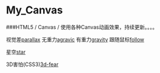 # My_Canvas
###HTML5 / Canvas / 使用各种Canvas动画效果，持续更新。。。。

视觉差[parallax](http://nightcatsama.com/project/project_page/MyCanvas/index.html)
无重力[agravic](http://nightcatsama.com/project/project_page/MyCanvas/index.html)
有重力[gravity](http://nightcatsama.com/project/project_page/MyCanvas/index.html)
跟随鼠标[follow](http://nightcatsama.com/project/project_page/MyCanvas/index.html)

星空[star](http://nightcatsama.com/project/project_page/MyCanvas/star.html)

3D害怕(CSS3)[3d-fear](http://nightcatsama.com/project/project_page/MyCanvas/3d-fear.html)
